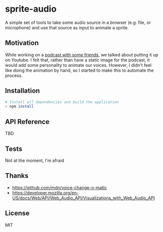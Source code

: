 # sprite-audio

A simple set of tools to take some audio source in a browser (e.g. file, or microphone) and use that source as input to
animate a sprite.

## Motivation

While working on a [podcast with some friends](http://soundcloud.com/thenickscast), we talked about putting it up on
Youtube. I felt that, rather than have a static image for the podcast, it would add some personality to animate our
voices. However, I didn't feel like doing the animation by hand, so I started to make this to automate the process.

## Installation

``` bash
# Install all dependencies and build the application
> npm install
```

## API Reference

TBD

## Tests

Not at the moment, I'm afraid

## Thanks

- https://github.com/mdn/voice-change-o-matic
- https://developer.mozilla.org/en-US/docs/Web/API/Web_Audio_API/Visualizations_with_Web_Audio_API

## License

MIT
